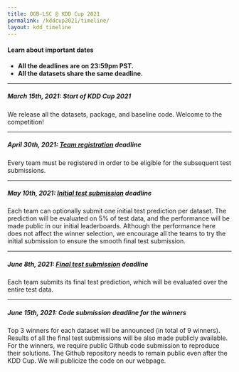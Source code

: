 ```yaml
---
title: OGB-LSC @ KDD Cup 2021
permalink: /kddcup2021/timeline/
layout: kdd_timeline
---
```


#### **Learn about important dates** 
- **All the deadlines are on 23:59pm PST.** 
- **All the datasets share the same deadline.** 

-------


##### **March 15th, 2021: Start of KDD Cup 2021**
We release all the datasets, package, and baseline code. Welcome to the competition!

-------

##### **April 30th, 2021: [Team registration](../participate/#registration) deadline**
Every team must be registered in order to be eligible for the subsequent test submissions.

-------

##### **May 10th, 2021: [Initial test submission](../participate/#initial) deadline**
Each team can optionally submit one initial test prediction per dataset.
The prediction will be evaluated on 5% of test data, and the performance will be made public in our initial leaderboards.
Although the performance here does not affect the winner selection, we encourage all the teams to try the initial submission to ensure the smooth final test submission.

--------

##### **June 8th, 2021: [Final test submission](../participate/#final) deadline**
Each team submits its final test prediction, which will be evaluated over the entire test data.

-------

##### **June 15th, 2021: Code submission deadline for the winners**
Top 3 winners for each dataset will be announced (in total of 9 winners). 
Results of all the final test submissions will be also made publicly available.
For the winners, we require public Github code submission to reproduce their solutions.
The Github repository needs to remain public even after the KDD Cup. We will publicize the code on our webpage.
